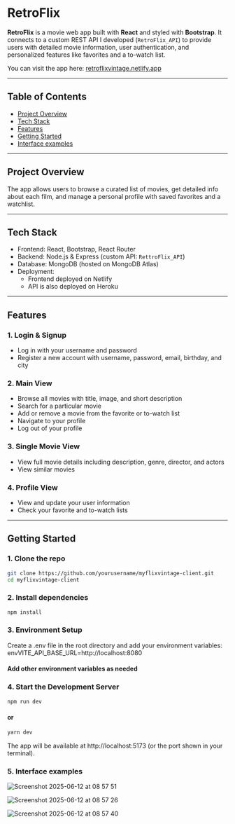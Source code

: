 # RetroFlix

**RetroFlix** is a movie web app built with **React** and styled with **Bootstrap**. It connects to a custom REST API I developed (`RetroFlix_API`) to provide users with detailed movie information, user authentication, and personalized features like favorites and a to-watch list.

You can visit the app here: [retroflixvintage.netlify.app](https://retroflixvintage.netlify.app)

---

## Table of Contents

- [Project Overview](#project-overview)  
- [Tech Stack](#tech-stack)  
- [Features](#features)  
- [Getting Started](#getting-started)
- [Interface examples](#interface-examples)

---

## Project Overview

The app allows users to browse a curated list of movies, get detailed info about each film, and manage a personal profile with saved favorites and a watchlist.

---

## Tech Stack

- Frontend: React, Bootstrap, React Router  
- Backend: Node.js & Express (custom API: `RettroFlix_API`)  
- Database: MongoDB (hosted on MongoDB Atlas)  
- Deployment:  
  - Frontend deployed on Netlify  
  - API is also deployed on Heroku

---

## Features

### 1. Login & Signup
- Log in with your username and password  
- Register a new account with username, password, email, birthday, and city

### 2. Main View
- Browse all movies with title, image, and short description  
- Search for a particular movie  
- Add or remove a movie from the favorite or to-watch list  
- Navigate to your profile  
- Log out of your profile

### 3. Single Movie View
- View full movie details including description, genre, director, and actors
- View similar movies

### 4. Profile View
- View and update your user information  
- Check your favorite and to-watch lists


---

## Getting Started

### 1. Clone the repo

```bash
git clone https://github.com/yourusername/myflixvintage-client.git
cd myflixvintage-client
```

### 2. Install dependencies

```bash
npm install
```

### 3. Environment Setup

Create a .env file in the root directory and add your environment variables:
envVITE_API_BASE_URL=http://localhost:8080
#### Add other environment variables as needed


### 4. Start the Development Server

```bash
npm run dev
```
#### or
```bash
yarn dev
```
The app will be available at http://localhost:5173 (or the port shown in your terminal).

### 5. Interface examples

![Screenshot 2025-06-12 at 08 57 51](https://github.com/user-attachments/assets/d17b7291-4aea-48ac-a1e1-7e0c5131e8b0)

![Screenshot 2025-06-12 at 08 57 26](https://github.com/user-attachments/assets/9ed4aff2-0f64-443f-b5f1-82356b712650)

![Screenshot 2025-06-12 at 08 57 40](https://github.com/user-attachments/assets/791da029-d2e5-4412-a0a7-c99e75d876db)





